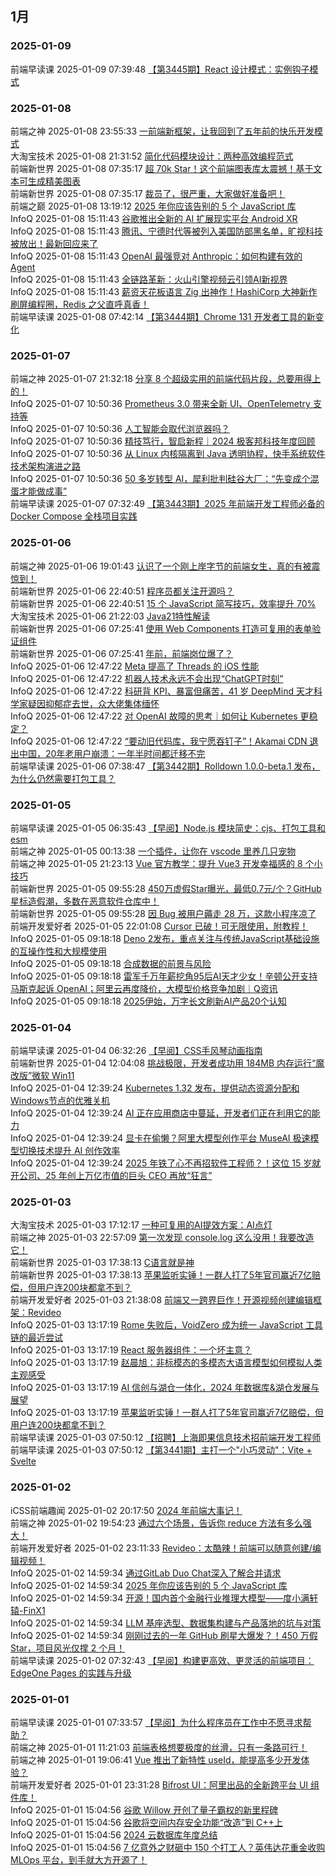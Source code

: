 ## 1月  
### 2025-01-09  
前端早读课 2025-01-09 07:39:48 [【第3445期】React 设计模式：实例钩子模式](http://mp.weixin.qq.com/s?__biz=MjM5MTA1MjAxMQ==&mid=2651275088&idx=1&sn=f574abb6352f47b66429061c2a1dfb01&chksm=bd48e6d48a3f6fc238f2ab86ebff354f9106ee72d1941b47fbc92e0e8ae6e1e424fad930b6f1#rd)  
### 2025-01-08  
前端之神 2025-01-08 23:55:33 [一前端新框架，让我回到了五年前的快乐开发模式](http://mp.weixin.qq.com/s?__biz=Mzg2NjY2NTcyNg==&mid=2247502048&idx=1&sn=1980ac29cdacd7f825d98da114abe674&chksm=ce45dd71f93254675951131186277ebd70d8a55aafb68f14b1684fd82f7128e795612609cce3#rd)  
大淘宝技术 2025-01-08 21:31:52 [简化代码模块设计：两种高效编程范式](http://mp.weixin.qq.com/s?__biz=MzAxNDEwNjk5OQ==&mid=2650537644&idx=1&sn=bdad73abd26337d3f225403e23741622&chksm=839736b4b4e0bfa28fc01ff1fdc1a531a6254eb6b8b6d290179841c1fda3f02b3ab2f2601238#rd)  
前端新世界 2025-01-08 07:35:17 [超 70k Star！这个前端图表库太震撼！基于文本可生成精美图表](http://mp.weixin.qq.com/s?__biz=MzAwNjI1MzI3OQ==&mid=2649012606&idx=2&sn=55a09ab8e145f698d4730a647c6f1ea9&chksm=830026ceb477afd83c43018b708bbee17699383367a3710661a4590324d9b9de68cca3179e9a#rd)  
前端新世界 2025-01-08 07:35:17 [裁员了，很严重，大家做好准备吧！](http://mp.weixin.qq.com/s?__biz=MzAwNjI1MzI3OQ==&mid=2649012606&idx=1&sn=971e18c358859f9aeb31203a35c75854&chksm=830026ceb477afd888ad074f3fb744f264d6a7fcea4c078b7aa32c890d9770323e5bc8c26a1c#rd)  
前端之巅 2025-01-08 13:19:12 [2025 年你应该告别的 5 个 JavaScript 库](http://mp.weixin.qq.com/s?__biz=MzUxMzcxMzE5Ng==&mid=2247525688&idx=1&sn=31f185f90414f25f61a0f3992be821cc&chksm=f952d07bce25596d622e2bef38e4aafb4aaa97f195dfb2269331b68f57f6d0688e774a766610#rd)  
InfoQ 2025-01-08 15:11:43 [谷歌推出全新的 AI 扩展现实平台 Android XR](http://mp.weixin.qq.com/s?__biz=MjM5MDE0Mjc4MA==&mid=2651231467&idx=5&sn=62597b18422dadd0c87b93944eedf3fb&chksm=bdbb6cb88acce5aee7ae92bda510c0e69a4fe5a370ac0e0d38c0568bae9acbf87e3638f49d9a#rd)  
InfoQ 2025-01-08 15:11:43 [腾讯、宁德时代等被列入美国防部黑名单，旷视科技被放出！最新回应来了](http://mp.weixin.qq.com/s?__biz=MjM5MDE0Mjc4MA==&mid=2651231467&idx=4&sn=3d8aa9c318478c931344f1e4cd3bbda6&chksm=bdbb6cb88acce5aee48cfc5f9b38fe6cae357312f811fcc70dcbf4157d7a42b28b3a9c0cfbf8#rd)  
InfoQ 2025-01-08 15:11:43 [OpenAI 最强竞对 Anthropic：如何构建有效的 Agent](http://mp.weixin.qq.com/s?__biz=MjM5MDE0Mjc4MA==&mid=2651231467&idx=3&sn=e8400cad12fcbd5df2c68f7df5882256&chksm=bdbb6cb88acce5ae3bdb8f952b638b0528f4df6c8aedff7965b901942744336685bcccf4717f#rd)  
InfoQ 2025-01-08 15:11:43 [全链路革新：火山引擎视频云引领AI新视界](http://mp.weixin.qq.com/s?__biz=MjM5MDE0Mjc4MA==&mid=2651231467&idx=2&sn=aa6b8ac8558e319ab8281ec93edc1a04&chksm=bdbb6cb88acce5ae2888e4c3edfbe50f1dfe80be80cba41f34bef2e3c7b2e66c58618fb59662#rd)  
InfoQ 2025-01-08 15:11:43 [薪资天花板语言 Zig 出神作！HashiCorp 大神新作刷屏编程圈，Redis 之父直呼真香！](http://mp.weixin.qq.com/s?__biz=MjM5MDE0Mjc4MA==&mid=2651231467&idx=1&sn=4774cde875ce4fc92d9c3ea6549feead&chksm=bdbb6cb88acce5aee3b52ccc3059713d74a7cffb51c3d7d8ffadc2c0f30b4cab5e4e41c2c7af#rd)  
前端早读课 2025-01-08 07:42:14 [【第3444期】Chrome 131 开发者工具的新变化](http://mp.weixin.qq.com/s?__biz=MjM5MTA1MjAxMQ==&mid=2651275083&idx=1&sn=37d1d85616ac196e766b76ba92ab6ef7&chksm=bd48e6cf8a3f6fd9f79cb8573086e469efddf271a4f1fc6c34e1a4d080bb77f93b1bdfcd5c9c#rd)  
### 2025-01-07  
前端之神 2025-01-07 21:32:18 [分享 8 个超级实用的前端代码片段，总要用得上的！](http://mp.weixin.qq.com/s?__biz=Mzg2NjY2NTcyNg==&mid=2247502047&idx=1&sn=2b0f708e6a0f139a9f72feeb3121e7d0&chksm=ce45dd4ef9325458e3087c84eb4ee1b6e6d096b6cdc86b30ceb2a541c90be3e5b11f4c06483e#rd)  
InfoQ 2025-01-07 10:50:36 [Prometheus 3.0 带来全新 UI、OpenTelemetry 支持等](http://mp.weixin.qq.com/s?__biz=MjM5MDE0Mjc4MA==&mid=2651231363&idx=5&sn=ac7e48ae5f18546c8c55a9485daa03d8&chksm=bdbb6cd08acce5c677bae0af123fdec5461b280ef11efbe75a04e17728609c93925248567191#rd)  
InfoQ 2025-01-07 10:50:36 [人工智能会取代浏览器吗？](http://mp.weixin.qq.com/s?__biz=MjM5MDE0Mjc4MA==&mid=2651231363&idx=4&sn=df5b35f387d6e0b9ddfa5d38f6bb6ee7&chksm=bdbb6cd08acce5c6df60fbef037811443f025592d00d7607752204c09c0846512885c2372017#rd)  
InfoQ 2025-01-07 10:50:36 [精技笃行，智启新程｜2024 极客邦科技年度回顾](http://mp.weixin.qq.com/s?__biz=MjM5MDE0Mjc4MA==&mid=2651231363&idx=3&sn=d5517447147dfc9b4b1ab1174588c7c4&chksm=bdbb6cd08acce5c660c8281f66bfd257836f841dea3d0804b02336d596c5635443c8cfee7f1b#rd)  
InfoQ 2025-01-07 10:50:36 [从 Linux 内核隔离到 Java 透明协程，快手系统软件技术架构演进之路](http://mp.weixin.qq.com/s?__biz=MjM5MDE0Mjc4MA==&mid=2651231363&idx=2&sn=d9683144e55baa130fd2d18de1cc653f&chksm=bdbb6cd08acce5c61b92c7136864a78cef145945c3e60a86dc9a32a8228d7e6cbae5eff29b31#rd)  
InfoQ 2025-01-07 10:50:36 [50 多岁转型 AI，犀利批判硅谷大厂：“先变成个混蛋才能做成事”](http://mp.weixin.qq.com/s?__biz=MjM5MDE0Mjc4MA==&mid=2651231363&idx=1&sn=c15697bad611fbf9e0ce8cefa4d805e8&chksm=bdbb6cd08acce5c621e1364d4f113990a852da0043b7e609b76ce23fb8cc3b4ba0a303554e68#rd)  
前端早读课 2025-01-07 07:32:49 [【第3443期】2025 年前端开发工程师必备的 Docker Compose 全栈项目实践](http://mp.weixin.qq.com/s?__biz=MjM5MTA1MjAxMQ==&mid=2651275059&idx=1&sn=19b6f5e0506df06454c92d864c133237&chksm=bd48e6b78a3f6fa19b6f3dfc7e02a3311f1cf3757b2cb29cef5cca80df1371c687f80671f99b#rd)  
### 2025-01-06  
前端之神 2025-01-06 19:01:43 [认识了一个刚上岸字节的前端女生，真的有被震惊到！](http://mp.weixin.qq.com/s?__biz=Mzg2NjY2NTcyNg==&mid=2247502046&idx=1&sn=f5c13da27d6584bfbd0d19c44bf98845&chksm=ce45dd4ff9325459ee3cd58758016fd07527fbc406f73264187666f7ff93e1dfe4f59203af79#rd)  
前端新世界 2025-01-06 22:40:51 [程序员都关注开源吗？](http://mp.weixin.qq.com/s?__biz=MzAwNjI1MzI3OQ==&mid=2649012540&idx=2&sn=e7b9b0763955a0c656e0bd5cab8a2edb&chksm=8300268cb477af9a5f94c6d96ff46936c1a042cd6a919332c0b45a78eb266ce1f0d8d78b9a73#rd)  
前端新世界 2025-01-06 22:40:51 [15 个 JavaScript 简写技巧，效率提升 70%](http://mp.weixin.qq.com/s?__biz=MzAwNjI1MzI3OQ==&mid=2649012540&idx=1&sn=aa33e6a9d2e1e19616750b71c2105c5d&chksm=8300268cb477af9aa9e7a2c37a0d8c07a8591094d1bba79f15ca2f0a0902496aa62c82c9e6a0#rd)  
大淘宝技术 2025-01-06 21:22:03 [Java21特性解读](http://mp.weixin.qq.com/s?__biz=MzAxNDEwNjk5OQ==&mid=2650537631&idx=1&sn=5b7df95a4ddea0538dd9e251134a7cb4&chksm=83973687b4e0bf918330e54c0e1db69726e321d406d68e9848523fbcdb3e5e680e14e32a0b4c#rd)  
前端新世界 2025-01-06 07:25:41 [使用 Web Components 打造可复用的表单验证组件](http://mp.weixin.qq.com/s?__biz=MzAwNjI1MzI3OQ==&mid=2649012528&idx=2&sn=41d43cd690ee2de485b87b8857f83b58&chksm=83002680b477af962d9bc53d5472552b8b3f943f845abd313bfad59c31134d860b1659f132ae#rd)  
前端新世界 2025-01-06 07:25:41 [年前，前端岗位爆了？](http://mp.weixin.qq.com/s?__biz=MzAwNjI1MzI3OQ==&mid=2649012528&idx=1&sn=1086293142c778f6f5481c1decd09dc7&chksm=83002680b477af96ed432ea362c56dc20f8b1873c2bf39a58601b84a86ddd3725e977a6a85bf#rd)  
InfoQ 2025-01-06 12:47:22 [Meta 提高了 Threads 的 iOS 性能](http://mp.weixin.qq.com/s?__biz=MjM5MDE0Mjc4MA==&mid=2651231199&idx=5&sn=6e7194ed65bdd3820d44155c3ae52df3&chksm=bdbb6b8c8acce29ac2f0b9e6b36d5f53d642932e7c20d2ed404f3e80c401f201c72cf00ea3f9#rd)  
InfoQ 2025-01-06 12:47:22 [机器人技术永远不会出现“ChatGPT时刻”](http://mp.weixin.qq.com/s?__biz=MjM5MDE0Mjc4MA==&mid=2651231199&idx=4&sn=9aa1d400670020135392433803f566c5&chksm=bdbb6b8c8acce29a59f5b165f67926255cf1fa46adcb906110ab6cc286331aebeae8e82a3c77#rd)  
InfoQ 2025-01-06 12:47:22 [科研背 KPI、暴富但痛苦，41 岁 DeepMind 天才科学家疑因抑郁症去世，众大佬集体缅怀](http://mp.weixin.qq.com/s?__biz=MjM5MDE0Mjc4MA==&mid=2651231199&idx=3&sn=1e8d98b4b848a2cbdd93ab80b3335b33&chksm=bdbb6b8c8acce29a88b3333582050793517f2a2ae529abf5afceb5997876e02c565d67ccd09c#rd)  
InfoQ 2025-01-06 12:47:22 [对 OpenAI 故障的思考｜如何让 Kubernetes 更稳定？](http://mp.weixin.qq.com/s?__biz=MjM5MDE0Mjc4MA==&mid=2651231199&idx=2&sn=036fbbe7e6b2e80f39a4eeea77d573b2&chksm=bdbb6b8c8acce29a41cbad1436631a3e0643361a88f4bfda623fb4264e35c924518359c153c3#rd)  
InfoQ 2025-01-06 12:47:22 [“要动旧代码库，我宁愿吞钉子”！Akamai CDN 退出中国，20年老用户崩溃：一年半时间都迁移不完](http://mp.weixin.qq.com/s?__biz=MjM5MDE0Mjc4MA==&mid=2651231199&idx=1&sn=42b200f65d384da6442cb7b0a07883d6&chksm=bdbb6b8c8acce29a7653b258f15e15ebd4c19fc91217f119051c7a1f759b5152e73e24587515#rd)  
前端早读课 2025-01-06 07:38:47 [【第3442期】Rolldown 1.0.0-beta.1 发布，为什么仍然需要打包工具？](http://mp.weixin.qq.com/s?__biz=MjM5MTA1MjAxMQ==&mid=2651275046&idx=1&sn=2c7e8453c1da0807f35f62123c0102a2&chksm=bd48e6a28a3f6fb4f0b29ac099e629102a2de417a1d53ed1c1baff9ab2be6524e7d64f51e599#rd)  
### 2025-01-05  
前端早读课 2025-01-05 06:35:43 [【早阅】Node.js 模块简史：cjs、打包工具和 esm](http://mp.weixin.qq.com/s?__biz=MjM5MTA1MjAxMQ==&mid=2651275042&idx=1&sn=6539b06616acbf18c8ccc7b004d6b847&chksm=bd48e6a68a3f6fb0189cb5d5f5d90ad278b57090b4b75c016ec6f2543bc6fe5670f88bfd31a7#rd)  
前端之神 2025-01-05 00:13:38 [一个插件，让你在 vscode 里养几只宠物](http://mp.weixin.qq.com/s?__biz=Mzg2NjY2NTcyNg==&mid=2247502028&idx=1&sn=13c26b892805098788e2435ca0298e4a&chksm=ce45dd5df932544b61f789ba51897c28e5e440db7550a334f9c39de5f53360f561990d2347c1#rd)  
前端之神 2025-01-05 21:23:13 [Vue 官方教学：提升 Vue3 开发幸福感的 8 个小技巧](http://mp.weixin.qq.com/s?__biz=Mzg2NjY2NTcyNg==&mid=2247502037&idx=1&sn=95e1a616befe1b17e6d945b367ff6d7d&chksm=ce45dd44f932545210138f162cb0f3f6d74351a867bd0b960fb42670b24bedb539f0122776da#rd)  
前端新世界 2025-01-05 09:55:28 [450万虚假Star曝光，最低0.7元/个？GitHub星标造假潮，多数在恶意软件仓库中！](http://mp.weixin.qq.com/s?__biz=MzAwNjI1MzI3OQ==&mid=2649012516&idx=2&sn=6a2321ea37e9b02a1a8b50fae5633365&chksm=83002694b477af82eab4b36ee0aab0803086fa5ed6681f8f4630f9bda3498fb2ecafa1c2e52f#rd)  
前端新世界 2025-01-05 09:55:28 [因 Bug 被用户薅走 28 万，这款小程序凉了](http://mp.weixin.qq.com/s?__biz=MzAwNjI1MzI3OQ==&mid=2649012516&idx=1&sn=2a0932fdede8f01fe999b7dae2eb14c4&chksm=83002694b477af82e81c5bbd07c3512994060c8c4e6c6b70cfef58820ed0b8aece889e5c95e6#rd)  
前端开发爱好者 2025-01-05 22:01:08 [Cursor 已破！可无限使用，附教程！](http://mp.weixin.qq.com/s?__biz=MzUzNTk3MjE2Ng==&mid=2247515852&idx=1&sn=d30e856b40ae44fda8f9325dab6683e0&chksm=faffaee5cd8827f3f8e3e8633e44277c1a2cbd3019f10e166be9c325b8c2e21295bee87f1da8#rd)  
InfoQ 2025-01-05 09:18:18 [Deno 2发布，重点关注与传统JavaScript基础设施的互操作性和大规模使用](http://mp.weixin.qq.com/s?__biz=MjM5MDE0Mjc4MA==&mid=2651231138&idx=4&sn=b7d45de183466d0c5a35159494614c89&chksm=bdbb6bf18acce2e706695c957553d064155e2f6cb298806e5df40ef52ffc84e49baf25a0003f#rd)  
InfoQ 2025-01-05 09:18:18 [合成数据的前景与风险](http://mp.weixin.qq.com/s?__biz=MjM5MDE0Mjc4MA==&mid=2651231138&idx=3&sn=6727af52170637aace53efc61b17a9db&chksm=bdbb6bf18acce2e72cb3eb7b3192ece4a58b1154230c4ff570d207e23beed2e1a8f198c894da#rd)  
InfoQ 2025-01-05 09:18:18 [雷军千万年薪挖角95后AI天才少女！辛顿公开支持马斯克起诉 OpenAI；阿里云再度降价，大模型价格竞争加剧｜Q资讯](http://mp.weixin.qq.com/s?__biz=MjM5MDE0Mjc4MA==&mid=2651231138&idx=2&sn=0709352b470cb96b41d4a111d666798d&chksm=bdbb6bf18acce2e71170feb94559f7749cc005c3241c89aba4918c71c5d09084749e82a6cc5a#rd)  
InfoQ 2025-01-05 09:18:18 [2025伊始，万字长文刷新AI产品20个认知](http://mp.weixin.qq.com/s?__biz=MjM5MDE0Mjc4MA==&mid=2651231138&idx=1&sn=ab2691af26713289d18ac7be5150cd4e&chksm=bdbb6bf18acce2e78c328048a01a5a121ecc08ec03c45df37c1259e36bd702f114c029635b25#rd)  
### 2025-01-04  
前端早读课 2025-01-04 06:32:26 [【早阅】CSS手风琴动画指南](http://mp.weixin.qq.com/s?__biz=MjM5MTA1MjAxMQ==&mid=2651275038&idx=1&sn=4585a2b523188dc508e20af8a17b6366&chksm=bd48e69a8a3f6f8c50825b9bcb759504d32223c9ab87cdd0cd6e234aa4d5a35f07ef12eaac2c#rd)  
前端新世界 2025-01-04 12:04:08 [挑战极限，开发者成功用 184MB 内存运行“魔改版”微软 Win11](http://mp.weixin.qq.com/s?__biz=MzAwNjI1MzI3OQ==&mid=2649012479&idx=1&sn=3c14ae14ba5c37ef02fa333262c65e4c&chksm=8300274fb477ae59e2cd3541b4d7d2c281455c764b85f5e31d4b2ae7e5b682b676776e7b55de#rd)  
InfoQ 2025-01-04 12:39:24 [Kubernetes 1.32 发布，提供动态资源分配和Windows节点的优雅关机](http://mp.weixin.qq.com/s?__biz=MjM5MDE0Mjc4MA==&mid=2651231114&idx=4&sn=e8312c5ff5c309ee4ce090e7443ba395&chksm=bdbb6bd98acce2cfecf9c3d149c463983de0162761aff3306d52fc1b02849cb70055c505137e#rd)  
InfoQ 2025-01-04 12:39:24 [AI 正在应用商店中蔓延，开发者们正在利用它的能力](http://mp.weixin.qq.com/s?__biz=MjM5MDE0Mjc4MA==&mid=2651231114&idx=3&sn=6d30c089c0a4fe0049cc6ee6adeb6a7d&chksm=bdbb6bd98acce2cfd1f35905a161a242b021c37dc6a136bf69b75d16c7c9848ca7c4f44908df#rd)  
InfoQ 2025-01-04 12:39:24 [显卡在偷懒？阿里大模型创作平台 MuseAI 极速模型切换技术提升 AI 创作效率](http://mp.weixin.qq.com/s?__biz=MjM5MDE0Mjc4MA==&mid=2651231114&idx=2&sn=5194589a8c1d949e2c85e16571f05806&chksm=bdbb6bd98acce2cf1b728bcee5d4a15858891f502a874ba723a92e00a8d97c8e1925a49ee98b#rd)  
InfoQ 2025-01-04 12:39:24 [2025 年铁了心不再招软件工程师？！这位 15 岁就开公司、25 年创上万亿市值的巨头 CEO 再放“狂言”](http://mp.weixin.qq.com/s?__biz=MjM5MDE0Mjc4MA==&mid=2651231114&idx=1&sn=4fb7e0e171ffe0115add27236aa1afcc&chksm=bdbb6bd98acce2cff824bd2a854ed1d8c6f32ba47a9e27c7471140ee7f733ddd5e6cd29d2b08#rd)  
### 2025-01-03  
大淘宝技术 2025-01-03 17:12:17 [一种可复用的AI提效方案：AI点灯](http://mp.weixin.qq.com/s?__biz=MzAxNDEwNjk5OQ==&mid=2650537613&idx=1&sn=952b93bf7b35383542f686af192fc3cd&chksm=83973695b4e0bf83478744239e32bf8d458cb422b20612e25dcc7c03273da73a5196db99beb7#rd)  
前端之神 2025-01-03 22:57:09 [第一次发现 console.log 这么没用！我要改造它！](http://mp.weixin.qq.com/s?__biz=Mzg2NjY2NTcyNg==&mid=2247502002&idx=1&sn=376a78805ec2577eb8babbbd8e651d6a&chksm=ce45dd23f93254352a8701331536d54f3815836f448f023c33390d23e0a326261c0ae28e2a32#rd)  
前端新世界 2025-01-03 17:38:13 [C语言就是神](http://mp.weixin.qq.com/s?__biz=MzAwNjI1MzI3OQ==&mid=2649012458&idx=2&sn=0ee9993da3dba717c7c1f22fd4de27c1&chksm=8300275ab477ae4cda7c2bc87923a034f03888c22493e8ef0f6b5c58193db5b00784b20ced09#rd)  
前端新世界 2025-01-03 17:38:13 [苹果监听实锤！一群人打了5年官司赢近7亿赔偿，但用户连200块都拿不到？](http://mp.weixin.qq.com/s?__biz=MzAwNjI1MzI3OQ==&mid=2649012458&idx=1&sn=d2e7fb7394712cf097beb626a5fc24df&chksm=8300275ab477ae4cac1fe116a8732696e0372c21213777aa310971c2a5bc698d391e03da57d6#rd)  
前端开发爱好者 2025-01-03 21:38:08 [前端又一跨界巨作！开源视频创建编辑框架：Revideo](http://mp.weixin.qq.com/s?__biz=MzUzNTk3MjE2Ng==&mid=2247515839&idx=1&sn=5cf710c725b5a43e33df757798a5fe5e&chksm=faffae96cd882780c7c286b85e9495f1f3897338b8f25a18132c5d2af5ed9885dfd83cd10d6d#rd)  
InfoQ 2025-01-03 13:17:19 [Rome 失败后，VoidZero 成为统一 JavaScript 工具链的最近尝试](http://mp.weixin.qq.com/s?__biz=MjM5MDE0Mjc4MA==&mid=2651230789&idx=5&sn=ff35a15a0448546644b3dd6cdcff892c&chksm=bdbb6a168acce30090bb16e339288b860ae9563d6d50fbcdd05b9f0134ab6db9d42155e3c7b3#rd)  
InfoQ 2025-01-03 13:17:19 [React 服务器组件：一个坏主意？](http://mp.weixin.qq.com/s?__biz=MjM5MDE0Mjc4MA==&mid=2651230789&idx=4&sn=f622b97b7dfb1f4ad5dacaa4114e2684&chksm=bdbb6a168acce3007cabbe59a7c6fd75e19bc02a546369bc3af703b73405264da3b71ec5c9cd#rd)  
InfoQ 2025-01-03 13:17:19 [赵晨旭：非标模态的多模态大语言模型如何模拟人类主观感受](http://mp.weixin.qq.com/s?__biz=MjM5MDE0Mjc4MA==&mid=2651230789&idx=3&sn=dec80cb91c9e94b34b68c46579e11447&chksm=bdbb6a168acce30087763a6c833ef33f7409e8f7bb9a59b01b688de5bab9a31a9136b3096332#rd)  
InfoQ 2025-01-03 13:17:19 [AI 信创与湖仓一体化，2024 年数据库&湖仓发展与展望](http://mp.weixin.qq.com/s?__biz=MjM5MDE0Mjc4MA==&mid=2651230789&idx=2&sn=e54c00c00ccb3bb5d010645134dbfa67&chksm=bdbb6a168acce3004befa58f0093af3ab4f130876faee76fb6ba969297a26d93445d7abf4a08#rd)  
InfoQ 2025-01-03 13:17:19 [苹果监听实锤！一群人打了5年官司赢近7亿赔偿，但用户连200块都拿不到？](http://mp.weixin.qq.com/s?__biz=MjM5MDE0Mjc4MA==&mid=2651230789&idx=1&sn=d2d48217a955791a677d7e83257a8081&chksm=bdbb6a168acce3005603067180b3fa68addb18c312009376389fa50c3984a8dbaa68b6606a50#rd)  
前端早读课 2025-01-03 07:50:12 [【招聘】上海即果信息技术招前端开发工程师](http://mp.weixin.qq.com/s?__biz=MjM5MTA1MjAxMQ==&mid=2651275034&idx=2&sn=7fbf47872d2c308608cf3038081c1f6c&chksm=bd48e69e8a3f6f888b805594fe6dfe2923061ae61c3451b31706bc92e6222cdcc7a0648c6a9c#rd)  
前端早读课 2025-01-03 07:50:12 [【第3441期】主打一个"小巧灵动"：Vite + Svelte](http://mp.weixin.qq.com/s?__biz=MjM5MTA1MjAxMQ==&mid=2651275034&idx=1&sn=01a6747455cd3684ee1e40f447abaf3e&chksm=bd48e69e8a3f6f883e1c4a5df53b4409dc97ef119c8ad9e59ba748b031671b98d1c4c2a4bdaa#rd)  
### 2025-01-02  
iCSS前端趣闻 2025-01-02 20:17:50 [2024 年前端大事记​！](http://mp.weixin.qq.com/s?__biz=Mzg2MDU4MzU3Nw==&mid=2247499379&idx=1&sn=541be36ba4f03ed6947e12935e4c3100&chksm=ce269d85f9511493875baa7c01cc3f7562e10f3de5daaed0b5050b00288b6620b98a1e5cf297#rd)  
前端之神 2025-01-02 19:54:23 [通过六个场景，告诉你 reduce 方法有多么强大！](http://mp.weixin.qq.com/s?__biz=Mzg2NjY2NTcyNg==&mid=2247501976&idx=1&sn=60d47924d6003046fc50a343b65cc9f9&chksm=ce45dd09f932541fcb1f3272f5960bfe0f67d0154a6fab5234412b016a27107cf5269e7ea141#rd)  
前端开发爱好者 2025-01-02 23:11:33 [Revideo：太酷辣！前端可以随意创建/编辑视频！](http://mp.weixin.qq.com/s?__biz=MzUzNTk3MjE2Ng==&mid=2247515828&idx=1&sn=2b9b85705ea517d8f4679bbedf87e431&chksm=faffae9dcd88278b5a3e6516a2ac305b8a0ffba2007e10c4d538cc18b49d8926290edc0b316c#rd)  
InfoQ 2025-01-02 14:59:34 [通过GitLab Duo Chat深入了解合并请求](http://mp.weixin.qq.com/s?__biz=MjM5MDE0Mjc4MA==&mid=2651230712&idx=5&sn=4d142115535eaa2ff6b05a17568d286a&chksm=bdbb69ab8acce0bd10ce69d8cd39cd3971f4eeae7a55c91f2c497a3c52f0b69283ebcb4554b2#rd)  
InfoQ 2025-01-02 14:59:34 [2025 年你应该告别的 5 个 JavaScript 库](http://mp.weixin.qq.com/s?__biz=MjM5MDE0Mjc4MA==&mid=2651230712&idx=4&sn=08788b61c01b380f6517c45c542ddd65&chksm=bdbb69ab8acce0bdcc6c8f311fe1559b47c8bcf9f84405141fd934793ba636eb0c117e5c72f5#rd)  
InfoQ 2025-01-02 14:59:34 [开源！国内首个金融行业推理大模型——度小满轩辕-FinX1](http://mp.weixin.qq.com/s?__biz=MjM5MDE0Mjc4MA==&mid=2651230712&idx=3&sn=407b04bbdc7c376cc4788d30616d1f34&chksm=bdbb69ab8acce0bd1af3c531f8599c5f4db4f6ef5edf054392b996af4a9c4a3539a441f6fabe#rd)  
InfoQ 2025-01-02 14:59:34 [LLM 基座选型、数据集构建与产品落地的坑与对策](http://mp.weixin.qq.com/s?__biz=MjM5MDE0Mjc4MA==&mid=2651230712&idx=2&sn=f2f9434f798f83d743f585bc1f8bfee0&chksm=bdbb69ab8acce0bd148eae25c0f11695b5bb403dd596f6453e60f4bd6a5ce0757fa090041589#rd)  
InfoQ 2025-01-02 14:59:34 [刚刚过去的一年 GitHub 刷星大爆发？！450 万假 Star，项目风光仅撑 2 个月！](http://mp.weixin.qq.com/s?__biz=MjM5MDE0Mjc4MA==&mid=2651230712&idx=1&sn=2a5c0b69340d81f68974f24b0b990620&chksm=bdbb69ab8acce0bd4491b6db8e81e051e402b906f1176c7bb0638a09c8edb5f80dcafd3618b8#rd)  
前端早读课 2025-01-02 07:32:43 [【早阅】构建更高效、更灵活的前端项目：EdgeOne Pages 的实践与升级](http://mp.weixin.qq.com/s?__biz=MjM5MTA1MjAxMQ==&mid=2651275026&idx=1&sn=809be4e03eafb8c5ed5043f9a093e7fb&chksm=bd48e6968a3f6f8088d611ec1bc757e23a87c658e09d12a61b5076473ddd3c47db0fa6ef956a#rd)  
### 2025-01-01  
前端早读课 2025-01-01 07:33:57 [【早阅】为什么程序员在工作中不愿寻求帮助？](http://mp.weixin.qq.com/s?__biz=MjM5MTA1MjAxMQ==&mid=2651275021&idx=1&sn=06793553f452da0a7994a94dfb2ed119&chksm=bd48e6898a3f6f9fb68b3677a12f67d2fcf5d1a2dad1e79dd51cfb3aca714457fcb1e387ed63#rd)  
前端之神 2025-01-01 11:21:03 [前端表格想要极度的丝滑，只有一条路可行！](http://mp.weixin.qq.com/s?__biz=Mzg2NjY2NTcyNg==&mid=2247501907&idx=1&sn=dc941af9716c9d64bb092e906c09b78d&chksm=ce45ddc2f93254d40abd55e1b5e1338eece37811d46b92f7fe0cba81be62655f290aa69cd26c#rd)  
前端之神 2025-01-01 19:06:41 [Vue 推出了新特性 useId，能提高多少开发体验？](http://mp.weixin.qq.com/s?__biz=Mzg2NjY2NTcyNg==&mid=2247501950&idx=1&sn=3353435540b4ae19f66fd9ce5b30888b&chksm=ce45ddeff93254f9a42a2f1222390b1f31fc7165ad7c6eadbcfa699b94994562643fb05dcff5#rd)  
前端开发爱好者 2025-01-01 23:31:28 [Bifrost UI：阿里出品的全新跨平台 UI 组件库！](http://mp.weixin.qq.com/s?__biz=MzUzNTk3MjE2Ng==&mid=2247515794&idx=1&sn=f47ac922fbc4e2898d39595c989eea91&chksm=faffaebbcd8827adc026e626067e25d7fb0f50ffbbd1c57abf2f504764739a61f03e5f8cf0c7#rd)  
InfoQ 2025-01-01 15:04:56 [谷歌 Willow 开创了量子霸权的新里程碑](http://mp.weixin.qq.com/s?__biz=MjM5MDE0Mjc4MA==&mid=2651230621&idx=4&sn=7b609d71ec7b62eb9e41b776453488a3&chksm=bdbb69ce8acce0d89f3d313c6e080847f3d9d8bd2a9d08768b176ec6a4f95798e704c7afd46f#rd)  
InfoQ 2025-01-01 15:04:56 [谷歌将空间内存安全功能“改造”到 C++上](http://mp.weixin.qq.com/s?__biz=MjM5MDE0Mjc4MA==&mid=2651230621&idx=3&sn=306df185d2c5dabe4a5c5dac3ab18c9a&chksm=bdbb69ce8acce0d80164151cd712319dba9656c182812ed3379fb17010c0b6c3081bf541ba65#rd)  
InfoQ 2025-01-01 15:04:56 [2024 云数据库年度总结](http://mp.weixin.qq.com/s?__biz=MjM5MDE0Mjc4MA==&mid=2651230621&idx=2&sn=6b67def49ea96d40538a4dfd4267ce90&chksm=bdbb69ce8acce0d81da7c520396a6cfcdbcb335078aa5c2e81ea5c3560e222b592eefb43f65b#rd)  
InfoQ 2025-01-01 15:04:56 [7 亿意外之财砸中 150 个打工人？英伟达花重金收购 MLOps 平台，到手就大方开源了！](http://mp.weixin.qq.com/s?__biz=MjM5MDE0Mjc4MA==&mid=2651230621&idx=1&sn=1f1a29301b3285237a67f2709d4c4c5e&chksm=bdbb69ce8acce0d8bf2d13fc95d9873a98d6a06a1eb8aaefcc8e03519be8883c191625dbfe7f#rd)  
